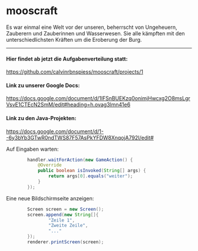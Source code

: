# mooscraft
Es war einmal eine Welt vor der unseren, beherrscht von Ungeheuern, Zauberern und Zauberinnen und Wasserwesen. Sie alle kämpften mit den unterschiedlichsten Kräften um die Eroberung der Burg.
***


#### Hier findet ab jetzt die Aufgabenverteilung statt: 
https://github.com/calvinrbnspiess/mooscraft/projects/1

#### Link zu unserer Google Docs:
https://docs.google.com/document/d/1lFSnBUEKzq0onimjHwcxg2O8msLgrVsvE1CTEcN2SmM/edit#heading=h.ovag3lmn41e6

#### Link zu den Java-Projekten:
https://docs.google.com/document/d/1--6y3bYb3GTwR0ndTWS87F57AsPkYFDW8XnqojA792I/edit#

Auf Eingaben warten:

```java
        handler.waitForAction(new GameAction() {
            @Override
            public boolean isInvoked(String[] args) {
                return args[0].equals("weiter");
            }
        });
```

Eine neue Bildschirmseite anzeigen:

```java
        Screen screen = new Screen();
        screen.append(new String[]{
                "Zeile 1",
                "Zweite Zeile",
                "..."
        });
        renderer.printScreen(screen);
```
